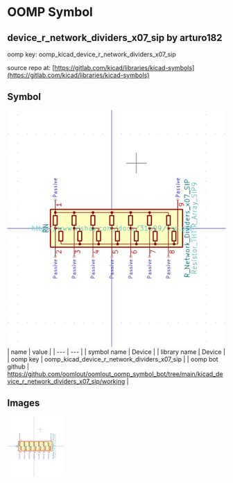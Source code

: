 # OOMP Symbol  
## device_r_network_dividers_x07_sip  by arturo182  
  
oomp key: oomp_kicad_device_r_network_dividers_x07_sip  
  
source repo at: [https://gitlab.com/kicad/libraries/kicad-symbols](https://gitlab.com/kicad/libraries/kicad-symbols)  
## Symbol  
  
[![working.png](working_600.png)](working.png)  
| name | value | 
| --- | --- | 
| symbol name | Device | 
| library name | Device | 
| oomp key | oomp_kicad_device_r_network_dividers_x07_sip | 
| oomp bot github | https://github.com/oomlout/oomlout_oomp_symbol_bot/tree/main/kicad_device_r_network_dividers_x07_sip/working | 
## Images  
  
[![working.png](working_140.png)](working.png)  
